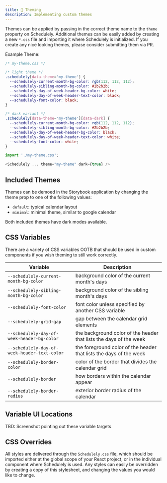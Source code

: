 ```yaml
---
title: 🎨 Theming
description: Implementing custom themes
---
```


Themes can be applied by passing in the correct theme name to the `theme` property on Schedulely. Additional themes can be easily added by creating a new `*.css` file and importing it where Schedulely is initialized. If you create any nice looking themes, please consider submitting them via PR.

Example Theme:

```css
/* my-theme.css */

/* light theme */
.schedulely[data-theme='my-theme'] {
  --schedulely-current-month-bg-color: rgb(112, 112, 112);
  --schedulely-sibling-month-bg-color: #2b2b2b;
  --schedulely-day-of-week-header-bg-color: white;
  --schedulely-day-of-week-header-text-color: black;
  --schedulely-font-color: black;
}

/* dark variant */
.schedulely[data-theme='my-theme'][data-dark] {
  --schedulely-current-month-bg-color: rgb(112, 112, 112);
  --schedulely-sibling-month-bg-color: #2b2b2b;
  --schedulely-day-of-week-header-bg-color: black;
  --schedulely-day-of-week-header-text-color: white;
  --schedulely-font-color: white;
}
```

```js
import './my-theme.css';

<Schedulely ... theme="my-theme" dark={true} />
```

## Included Themes

Themes can be demoed in the Storybook application by changing the theme prop to one of the following values:

- `default`: typical calendar layout
- `minimal`: minimal theme, similar to google calendar

Both included themes have dark modes available.

## CSS Variables

There are a variety of CSS variables OOTB that should be used in custom components if you wish theming to still work correctly.

| Variable                                     | Description                                                        |
| -------------------------------------------- | ------------------------------------------------------------------ |
| `--schedulely-current-month-bg-color`        | background color of the current month's days                       |
| `--schedulely-sibling-month-bg-color`        | background color of the sibling month's days                       |
| `--schedulely-font-color`                    | font color unless specified by another CSS variable                |
| `--schedulely-grid-gap`                      | gap between the calendar grid elements                             |
| `--schedulely-day-of-week-header-bg-color`   | the background color of the header that lists the days of the week |
| `--schedulely-day-of-week-header-text-color` | the foreground color of the header that lists the days of the week |
| `--schedulely-border-color`                  | color of the border that divides the calendar grid                 |
| `--schedulely-border`                        | how borders within the calendar appear                             |
| `--schedulely-border-radius`                 | exterior border radius of the calendar                             |

## Variable UI Locations

TBD: Screenshot pointing out these variable targets

## CSS Overrides

All styles are delivered through the `Schedulely.css` file, which should be imported either at the global scope of your React project, or in the individual component where Schedulely is used. Any styles can easily be overridden by creating a copy of this stylesheet, and changing the values you would like to change.
